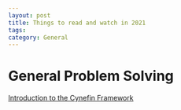 ```yaml
---
layout: post
title: Things to read and watch in 2021
tags: 
category: General
---
```


# General Problem Solving

[Introduction to the Cynefin Framework](https://www.youtube.com/watch?v=9dRBb-r0fCY)
